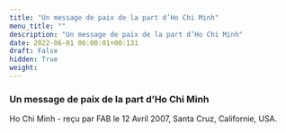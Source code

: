 ```yaml
---
title: "Un message de paix de la part d’Ho Chi Minh"
menu_title: ""
description: "Un message de paix de la part d’Ho Chi Minh"
date: 2022-06-01 06:00:01+00:131
draft: False
hidden: True
weight:
---
```

### Un message de paix de la part d’Ho Chi Minh

Ho Chi Minh - reçu par FAB le 12 Avril 2007, Santa Cruz, Californie, USA.



